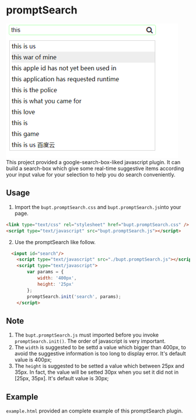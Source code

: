 # promptSearch

![](https://github.com/AnonymousBoy1/promptSearch/raw/master/img.png) 
<br>
This project provided a google-search-box-liked javascript plugin. It can build a search-box which give some real-time suggestive items according your input value for your selection to help you do search conveniently.

Usage
-----
1. Import the `bupt.promptSearch.css` and `bupt.promptSearch.js`into your page.<br>
```html
<link type="text/css" rel="stylesheet" href="bupt.promptSearch.css" />
<script type="text/javascript" src="bupt.promptSearch.js"></script>
```

2. Use the promptSearch like follow.<br>
```html
  <input id="search"/>
	<script type="text/javascript" src="./bupt.promptSearch.js"></script>
	<script type="text/javascript">
		var params = {
			width: '400px',
			height: '25px'
		};
		promptSearch.init('search', params);
	</script>
```

Note
----- 
1. The `bupt.promptSearch.js` must imported before you invoke `promptSearch.init()`. The order of javascript is very important.
2. The `width` is suggested to be settd a value which bigger than 400px, to avoid the suggestive information is too long to display error. It's default value is 400px;
3. The `height` is suggested to be setted a value which between 25px and 35px. In fact, the value will be setted 30px when you set it did not in [25px, 35px]. It's default value is 30px;

Example
----
`example.html` provided an complete example of this promptSearch plugin.


